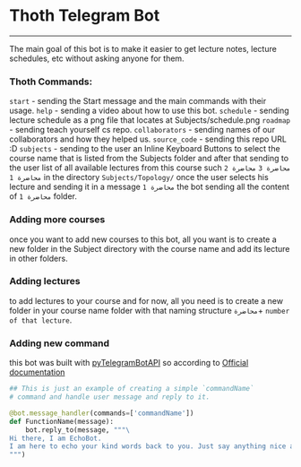 # Thoth Telegram Bot
---
The main goal of this bot is to make it easier to get lecture notes, lecture schedules, etc without asking anyone for them.

### Thoth Commands:
`start` - sending the Start message and the main commands with their usage.
`help` - sending a video about how to use this bot.
`schedule` - sending lecture schedule as a png file that locates at Subjects/schedule.png
`roadmap` - sending teach yourself cs repo.
`collaborators` - sending names of our collaborators and how they helped us.
`source_code` - sending this repo URL :D
`subjects` - sending to the user an Inline Keyboard Buttons to select the course name that is listed from the Subjects folder and after that sending to the user list of all available lectures from this course such `محاضرة 3` `محاضرة 2` `محاضرة 1` in the directory `Subjects/Topology/` once the user selects his lecture and sending it in a message `محاضرة 1` the bot sending all the content of `محاضرة 1` folder.

### Adding more courses
once you want to add new courses to this bot, all you want is to create a new folder in the Subject directory with the course name and add its lecture in other folders.

### Adding lectures
to add lectures to your course and for now, all you need is to create a new folder in your course name folder with that naming structure ` محاضرة `+ `number of that lecture`.
### Adding new command
this bot was built with  [pyTelegramBotAPI](https://github.com/eternnoir/pyTelegramBotAPI) so according to [Official documentation](https://pytba.readthedocs.io/en/latest/index.html) 
```python 
## This is just an example of creating a simple `commandName` 
# command and handle user message and reply to it.

@bot.message_handler(commands=['commandName'])
def FunctionName(message):
    bot.reply_to(message, """\
Hi there, I am EchoBot.
I am here to echo your kind words back to you. Just say anything nice and I'll say the exact same thing to you!\
""") 
```
